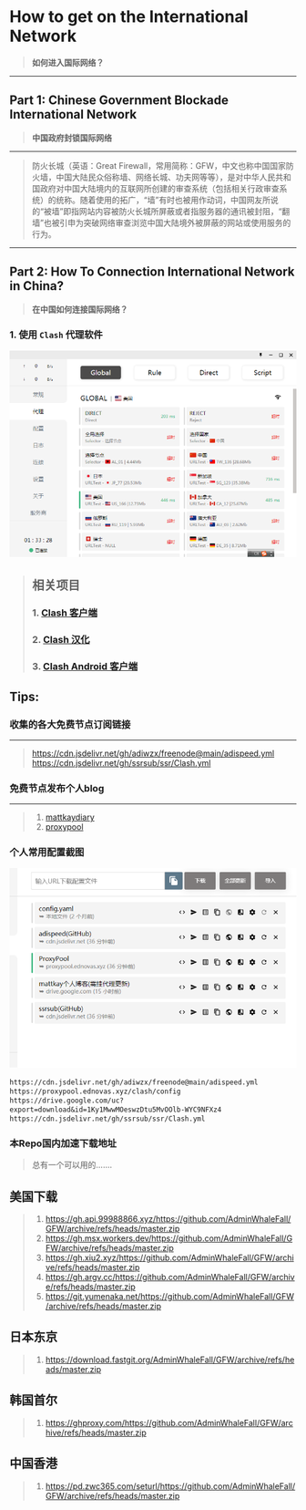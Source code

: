 <!--
 * @Author: whalefall
 * @Date: 2021-06-05 07:26:21
 * @LastEditTime: 2021-06-06 11:06:26
 * @Description: GitHub 代理教程
-->
# How to get on the International Network
> **如何进入国际网络？**
---
## Part 1: Chinese Government Blockade International Network
> **中国政府封锁国际网络**
---
> 防火长城（英语：Great Firewall，常用简称：GFW，中文也称中国国家防火墙，中国大陆民众俗称墙、网络长城、功夫网等等），是对中华人民共和国政府对中国大陆境内的互联网所创建的审查系统（包括相关行政审查系统）的统称。随着使用的拓广，“墙”有时也被用作动词，中国网友所说的“被墙”即指网站内容被防火长城所屏蔽或者指服务器的通讯被封阻，“翻墙”也被引申为突破网络审查浏览中国大陆境外被屏蔽的网站或使用服务的行为。
---
## Part 2: How To Connection International Network in China?
> **在中国如何连接国际网络？**
### 1. 使用 `Clash` 代理软件
![Clash代理软件截图](img/星愿浏览器截图20210605073431.png)
> ## 相关项目
> ### 1. [Clash 客户端](https://github.com/Fndroid/clash_for_windows_pkg/releases)
> ### 2. [Clash 汉化](https://github.com/BoyceLig/Clash_Chinese_Patch/releases)
> ### 3. [Clash Android 客户端](https://github.com/Kr328/ClashForAndroid/releases)
## Tips:
### **收集的各大免费节点订阅链接**
---
> https://cdn.jsdelivr.net/gh/adiwzx/freenode@main/adispeed.yml
> https://cdn.jsdelivr.net/gh/ssrsub/ssr/Clash.yml
### **免费节点发布个人blog**
---
> 1. [mattkaydiary](https://www.mattkaydiary.com/)
> 2. [proxypool](https://proxypool.ednovas.xyz/)
### 个人常用配置截图
![配置截图](img/星愿浏览器截图20210606110333.png)
```
https://cdn.jsdelivr.net/gh/adiwzx/freenode@main/adispeed.yml
https://proxypool.ednovas.xyz/clash/config
https://drive.google.com/uc?export=download&id=1Ky1MwwMOeswzDtu5MvOOlb-WYC9NFXz4
https://cdn.jsdelivr.net/gh/ssrsub/ssr/Clash.yml
```
### **本Repo国内加速下载地址**
> 总有一个可以用的.......
## 美国下载
> 1. https://gh.api.99988866.xyz/https://github.com/AdminWhaleFall/GFW/archive/refs/heads/master.zip
> 2. https://gh.msx.workers.dev/https://github.com/AdminWhaleFall/GFW/archive/refs/heads/master.zip
> 3. https://gh.xiu2.xyz/https://github.com/AdminWhaleFall/GFW/archive/refs/heads/master.zip
> 4. https://gh.argv.cc/https://github.com/AdminWhaleFall/GFW/archive/refs/heads/master.zip
> 5. https://git.yumenaka.net/https://github.com/AdminWhaleFall/GFW/archive/refs/heads/master.zip
## 日本东京
> 1. https://download.fastgit.org/AdminWhaleFall/GFW/archive/refs/heads/master.zip
## 韩国首尔
> 1. https://ghproxy.com/https://github.com/AdminWhaleFall/GFW/archive/refs/heads/master.zip
## 中国香港
> 1. https://pd.zwc365.com/seturl/https://github.com/AdminWhaleFall/GFW/archive/refs/heads/master.zip
